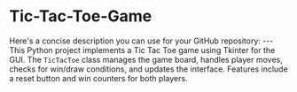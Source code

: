 # Tic-Tac-Toe-Game
Here's a concise description you can use for your GitHub repository:  ---  This Python project implements a Tic Tac Toe game using Tkinter for the GUI. The `TicTacToe` class manages the game board, handles player moves, checks for win/draw conditions, and updates the interface. Features include a reset button and win counters for both players.
